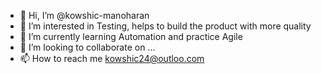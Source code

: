 - 👋 Hi, I’m @kowshic-manoharan
- 👀 I’m interested in Testing, helps to build the product with more quality
- 🌱 I’m currently learning Automation and practice Agile
- 💞️ I’m looking to collaborate on ...
- 📫 How to reach me kowshic24@outloo.com

<!---
kowshic-manoharan/kowshic-manoharan is a ✨ special ✨ repository because its `README.md` (this file) appears on your GitHub profile.
You can click the Preview link to take a look at your changes.
--->
